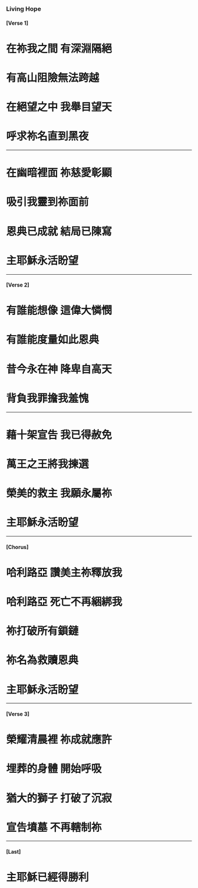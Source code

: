 
###  Living Hope

#### [Verse 1]

# 在祢我之間 有深淵隔絕
# 有高山阻險無法跨越
# 在絕望之中 我舉目望天
# 呼求祢名直到黑夜

---

# 在幽暗裡面 祢慈愛彰顯
# 吸引我靈到祢面前
# 恩典已成就 結局已陳寫
# 主耶穌永活盼望

---

#### [Verse 2]

# 有誰能想像 這偉大憐憫
# 有誰能度量如此恩典
# 昔今永在神 降卑自高天
# 背負我罪擔我羞愧

---

# 藉十架宣告 我已得赦免
# 萬王之王將我揀選
# 榮美的救主 我願永屬祢
# 主耶穌永活盼望

---

#### [Chorus]

# 哈利路亞 讚美主祢釋放我
# 哈利路亞 死亡不再綑綁我
# 祢打破所有鎖鏈 
# 祢名為救贖恩典
# 主耶穌永活盼望

---

#### [Verse 3]

# 榮耀清晨裡 祢成就應許
# 埋葬的身體 開始呼吸
# 猶大的獅子 打破了沉寂
# 宣告墳墓 不再轄制祢


---

#### [Last]

# 主耶穌已經得勝利